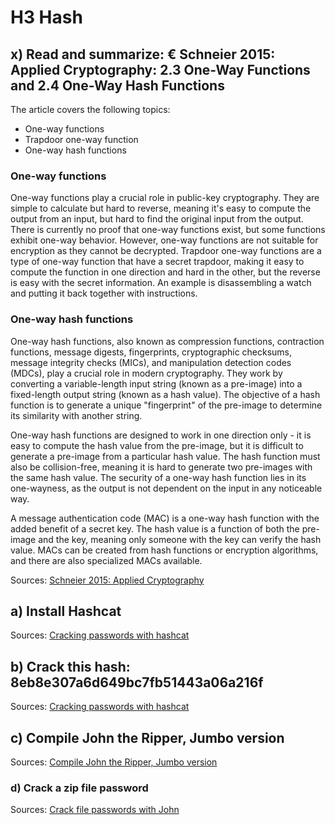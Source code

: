 # H3 Hash

## x) Read and summarize: € Schneier 2015: Applied Cryptography: 2.3 One-Way Functions and 2.4 One-Way Hash Functions

The article covers the following topics: 

+ One-way functions
+ Trapdoor one-way function
+ One-way hash functions

### One-way functions

One-way functions play a crucial role in public-key cryptography. They are simple to calculate but hard to reverse, meaning it's easy to compute the output from an input, but hard to find the original input from the output. There is currently no proof that one-way functions exist, but some functions exhibit one-way behavior. However, one-way functions are not suitable for encryption as they cannot be decrypted. Trapdoor one-way functions are a type of one-way function that have a secret trapdoor, making it easy to compute the function in one direction and hard in the other, but the reverse is easy with the secret information. An example is disassembling a watch and putting it back together with instructions.

### One-way hash functions

One-way hash functions, also known as compression functions, contraction functions, message digests, fingerprints, cryptographic checksums, message integrity checks (MICs), and manipulation detection codes (MDCs), play a crucial role in modern cryptography. They work by converting a variable-length input string (known as a pre-image) into a fixed-length output string (known as a hash value). The objective of a hash function is to generate a unique "fingerprint" of the pre-image to determine its similarity with another string.

One-way hash functions are designed to work in one direction only - it is easy to compute the hash value from the pre-image, but it is difficult to generate a pre-image from a particular hash value. The hash function must also be collision-free, meaning it is hard to generate two pre-images with the same hash value. The security of a one-way hash function lies in its one-wayness, as the output is not dependent on the input in any noticeable way.

A message authentication code (MAC) is a one-way hash function with the added benefit of a secret key. The hash value is a function of both the pre-image and the key, meaning only someone with the key can verify the hash value. MACs can be created from hash functions or encryption algorithms, and there are also specialized MACs available.

Sources: [Schneier 2015: Applied Cryptography](https://learning.oreilly.com/library/view/applied-cryptography-protocols/9781119096726/10_chap02.html#chap02-sec005)

## a) Install Hashcat

Sources: [Cracking passwords with hashcat](https://terokarvinen.com/2022/cracking-passwords-with-hashcat/)

## b) Crack this hash: 8eb8e307a6d649bc7fb51443a06a216f

Sources: [Cracking passwords with hashcat](https://terokarvinen.com/2022/cracking-passwords-with-hashcat/)

## c) Compile John the Ripper, Jumbo version

Sources: [Compile John the Ripper, Jumbo version](https://terokarvinen.com/2023/crack-file-password-with-john/)

### d) Crack a zip file password

Sources: [Crack file passwords with John](https://terokarvinen.com/2023/crack-file-password-with-john/)

